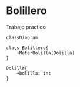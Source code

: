# Bolillero
Trabajo practico 

```mermaid
classDiagram

class Bolillero{
    +MeterBolilla(Bolilla)
}

Bolilla{
    +bolilla: int
}